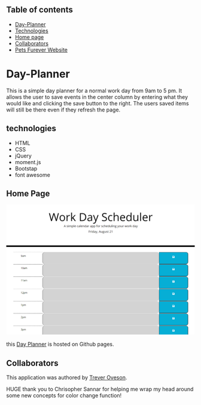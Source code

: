 ## Table of contents
* [Day-Planner](#Day-Planner)
* [Technologies](#technology)
* [Home page](#landing-page)
* [Collaborators](#collaborators)
* [Pets Furever Website](#website-link)



# Day-Planner

This is a simple day planner for a normal work day from 9am to 5 pm. It allows the user to save events in the center column by entering what they would like and clicking the save button to the right. The users saved items will still be there even if they refresh the page.

## technologies
* HTML
* CSS
* jQuery
* moment.js
* Bootstap
* font awesome

## Home Page
![Day Planner](./immages/dayPlanner.PNG)

this [Day Planner](https://toveson.github.io/Day-Planner/) is hosted on Github pages.

## Collaborators
This application was authored by [Trever Oveson](https://github.com/toveson).

HUGE thank you to Chrisopher Sannar for helping me wrap my head around some new concepts for color change function!